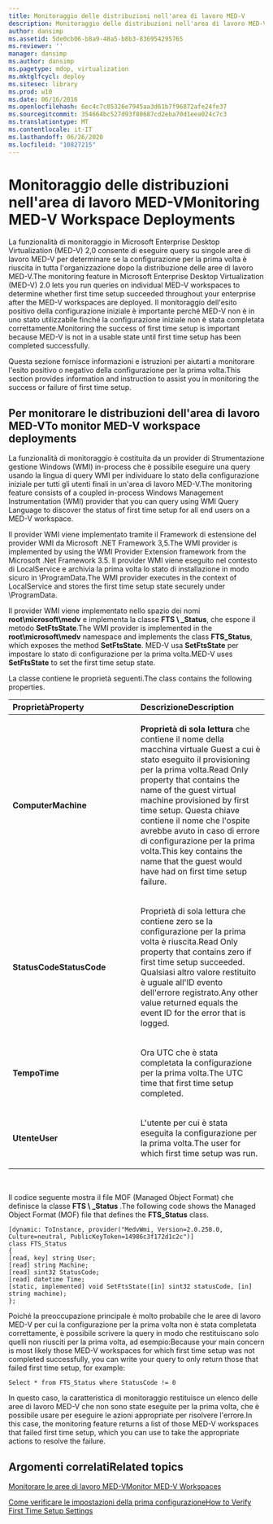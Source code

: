 ```yaml
---
title: Monitoraggio delle distribuzioni nell'area di lavoro MED-V
description: Monitoraggio delle distribuzioni nell'area di lavoro MED-V
author: dansimp
ms.assetid: 5de0cb06-b8a9-48a5-b8b3-836954295765
ms.reviewer: ''
manager: dansimp
ms.author: dansimp
ms.pagetype: mdop, virtualization
ms.mktglfcycl: deploy
ms.sitesec: library
ms.prod: w10
ms.date: 06/16/2016
ms.openlocfilehash: 6ec4c7c85326e7945aa3d61b7f96872afe24fe37
ms.sourcegitcommit: 354664bc527d93f80687cd2eba70d1eea024c7c3
ms.translationtype: MT
ms.contentlocale: it-IT
ms.lasthandoff: 06/26/2020
ms.locfileid: "10827215"
---
```

# <span data-ttu-id="63194-103">Monitoraggio delle distribuzioni nell'area di lavoro MED-V</span><span class="sxs-lookup"><span data-stu-id="63194-103">Monitoring MED-V Workspace Deployments</span></span>


<span data-ttu-id="63194-104">La funzionalità di monitoraggio in Microsoft Enterprise Desktop Virtualization (MED-V) 2,0 consente di eseguire query su singole aree di lavoro MED-V per determinare se la configurazione per la prima volta è riuscita in tutta l'organizzazione dopo la distribuzione delle aree di lavoro MED-V.</span><span class="sxs-lookup"><span data-stu-id="63194-104">The monitoring feature in Microsoft Enterprise Desktop Virtualization (MED-V) 2.0 lets you run queries on individual MED-V workspaces to determine whether first time setup succeeded throughout your enterprise after the MED-V workspaces are deployed.</span></span> <span data-ttu-id="63194-105">Il monitoraggio dell'esito positivo della configurazione iniziale è importante perché MED-V non è in uno stato utilizzabile finché la configurazione iniziale non è stata completata correttamente.</span><span class="sxs-lookup"><span data-stu-id="63194-105">Monitoring the success of first time setup is important because MED-V is not in a usable state until first time setup has been completed successfully.</span></span>

<span data-ttu-id="63194-106">Questa sezione fornisce informazioni e istruzioni per aiutarti a monitorare l'esito positivo o negativo della configurazione per la prima volta.</span><span class="sxs-lookup"><span data-stu-id="63194-106">This section provides information and instruction to assist you in monitoring the success or failure of first time setup.</span></span>

## <span data-ttu-id="63194-107">Per monitorare le distribuzioni dell'area di lavoro MED-V</span><span class="sxs-lookup"><span data-stu-id="63194-107">To monitor MED-V workspace deployments</span></span>


<span data-ttu-id="63194-108">La funzionalità di monitoraggio è costituita da un provider di Strumentazione gestione Windows (WMI) in-process che è possibile eseguire una query usando la lingua di query WMI per individuare lo stato della configurazione iniziale per tutti gli utenti finali in un'area di lavoro MED-V.</span><span class="sxs-lookup"><span data-stu-id="63194-108">The monitoring feature consists of a coupled in-process Windows Management Instrumentation (WMI) provider that you can query using WMI Query Language to discover the status of first time setup for all end users on a MED-V workspace.</span></span>

<span data-ttu-id="63194-109">Il provider WMI viene implementato tramite il Framework di estensione del provider WMI da Microsoft .NET Framework 3,5.</span><span class="sxs-lookup"><span data-stu-id="63194-109">The WMI provider is implemented by using the WMI Provider Extension framework from the Microsoft .Net Framework 3.5.</span></span> <span data-ttu-id="63194-110">Il provider WMI viene eseguito nel contesto di LocalService e archivia la prima volta lo stato di installazione in modo sicuro in \\ProgramData.</span><span class="sxs-lookup"><span data-stu-id="63194-110">The WMI provider executes in the context of LocalService and stores the first time setup state securely under \\ProgramData.</span></span>

<span data-ttu-id="63194-111">Il provider WMI viene implementato nello spazio dei nomi **root\\microsoft\\medv** e implementa la classe **FTS \ _Status**, che espone il metodo **SetFtsState**.</span><span class="sxs-lookup"><span data-stu-id="63194-111">The WMI provider is implemented in the **root\\microsoft\\medv** namespace and implements the class **FTS\_Status**, which exposes the method **SetFtsState**.</span></span> <span data-ttu-id="63194-112">MED-V usa **SetFtsState** per impostare lo stato di configurazione per la prima volta.</span><span class="sxs-lookup"><span data-stu-id="63194-112">MED-V uses **SetFtsState** to set the first time setup state.</span></span>

<span data-ttu-id="63194-113">La classe contiene le proprietà seguenti.</span><span class="sxs-lookup"><span data-stu-id="63194-113">The class contains the following properties.</span></span>

<table>
<colgroup>
<col width="50%" />
<col width="50%" />
</colgroup>
<thead>
<tr class="header">
<th align="left"><span data-ttu-id="63194-114">Proprietà</span><span class="sxs-lookup"><span data-stu-id="63194-114">Property</span></span></th>
<th align="left"><span data-ttu-id="63194-115">Descrizione</span><span class="sxs-lookup"><span data-stu-id="63194-115">Description</span></span></th>
</tr>
</thead>
<tbody>
<tr class="odd">
<td align="left"><p><strong><span data-ttu-id="63194-116">Computer</span><span class="sxs-lookup"><span data-stu-id="63194-116">Machine</span></span></strong></p></td>
<td align="left"><p><strong><span data-ttu-id="63194-117">Proprietà di sola lettura </strong> che contiene il nome della macchina virtuale Guest a cui è stato eseguito il provisioning per la prima volta.</span><span class="sxs-lookup"><span data-stu-id="63194-117">Read Only</strong> property that contains the name of the guest virtual machine provisioned by first time setup.</span></span> <span data-ttu-id="63194-118">Questa chiave contiene il nome che l'ospite avrebbe avuto in caso di errore di configurazione per la prima volta.</span><span class="sxs-lookup"><span data-stu-id="63194-118">This key contains the name that the guest would have had on first time setup failure.</span></span></p></td>
</tr>
<tr class="even">
<td align="left"><p><strong><span data-ttu-id="63194-119">StatusCode</span><span class="sxs-lookup"><span data-stu-id="63194-119">StatusCode</span></span></strong></p></td>
<td align="left"><p><strong><span data-ttu-id="63194-120"></strong>Proprietà di sola lettura che contiene zero se la configurazione per la prima volta è riuscita.</span><span class="sxs-lookup"><span data-stu-id="63194-120">Read Only</strong> property that contains zero if first time setup succeeded.</span></span> <span data-ttu-id="63194-121">Qualsiasi altro valore restituito è uguale all'ID evento dell'errore registrato.</span><span class="sxs-lookup"><span data-stu-id="63194-121">Any other value returned equals the event ID for the error that is logged.</span></span></p></td>
</tr>
<tr class="odd">
<td align="left"><p><strong><span data-ttu-id="63194-122">Tempo</span><span class="sxs-lookup"><span data-stu-id="63194-122">Time</span></span></strong></p></td>
<td align="left"><p><span data-ttu-id="63194-123">Ora UTC che è stata completata la configurazione per la prima volta.</span><span class="sxs-lookup"><span data-stu-id="63194-123">The UTC time that first time setup completed.</span></span></p></td>
</tr>
<tr class="even">
<td align="left"><p><strong><span data-ttu-id="63194-124">Utente</span><span class="sxs-lookup"><span data-stu-id="63194-124">User</span></span></strong></p></td>
<td align="left"><p><span data-ttu-id="63194-125">L'utente per cui è stata eseguita la configurazione per la prima volta.</span><span class="sxs-lookup"><span data-stu-id="63194-125">The user for which first time setup was run.</span></span></p></td>
</tr>
</tbody>
</table>

 

<span data-ttu-id="63194-126">Il codice seguente mostra il file MOF (Managed Object Format) che definisce la classe **FTS \ _Status** .</span><span class="sxs-lookup"><span data-stu-id="63194-126">The following code shows the Managed Object Format (MOF) file that defines the **FTS\_Status** class.</span></span>

``` syntax
[dynamic: ToInstance, provider("MedvWmi, Version=2.0.258.0, Culture=neutral, PublicKeyToken=14986c3f172d1c2c")]
class FTS_Status
{
[read, key] string User;
[read] string Machine;
[read] sint32 StatusCode;
[read] datetime Time;
[static, implemented] void SetFtsState([in] sint32 statusCode, [in] string machine);
};
```

<span data-ttu-id="63194-127">Poiché la preoccupazione principale è molto probabile che le aree di lavoro MED-V per cui la configurazione per la prima volta non è stata completata correttamente, è possibile scrivere la query in modo che restituiscano solo quelli non riusciti per la prima volta, ad esempio:</span><span class="sxs-lookup"><span data-stu-id="63194-127">Because your main concern is most likely those MED-V workspaces for which first time setup was not completed successfully, you can write your query to only return those that failed first time setup, for example:</span></span>

``` syntax
Select * from FTS_Status where StatusCode != 0
```

<span data-ttu-id="63194-128">In questo caso, la caratteristica di monitoraggio restituisce un elenco delle aree di lavoro MED-V che non sono state eseguite per la prima volta, che è possibile usare per eseguire le azioni appropriate per risolvere l'errore.</span><span class="sxs-lookup"><span data-stu-id="63194-128">In this case, the monitoring feature returns a list of those MED-V workspaces that failed first time setup, which you can use to take the appropriate actions to resolve the failure.</span></span>

## <span data-ttu-id="63194-129">Argomenti correlati</span><span class="sxs-lookup"><span data-stu-id="63194-129">Related topics</span></span>


[<span data-ttu-id="63194-130">Monitorare le aree di lavoro MED-V</span><span class="sxs-lookup"><span data-stu-id="63194-130">Monitor MED-V Workspaces</span></span>](monitor-med-v-workspaces.md)

[<span data-ttu-id="63194-131">Come verificare le impostazioni della prima configurazione</span><span class="sxs-lookup"><span data-stu-id="63194-131">How to Verify First Time Setup Settings</span></span>](how-to-verify-first-time-setup-settings.md)

 

 





